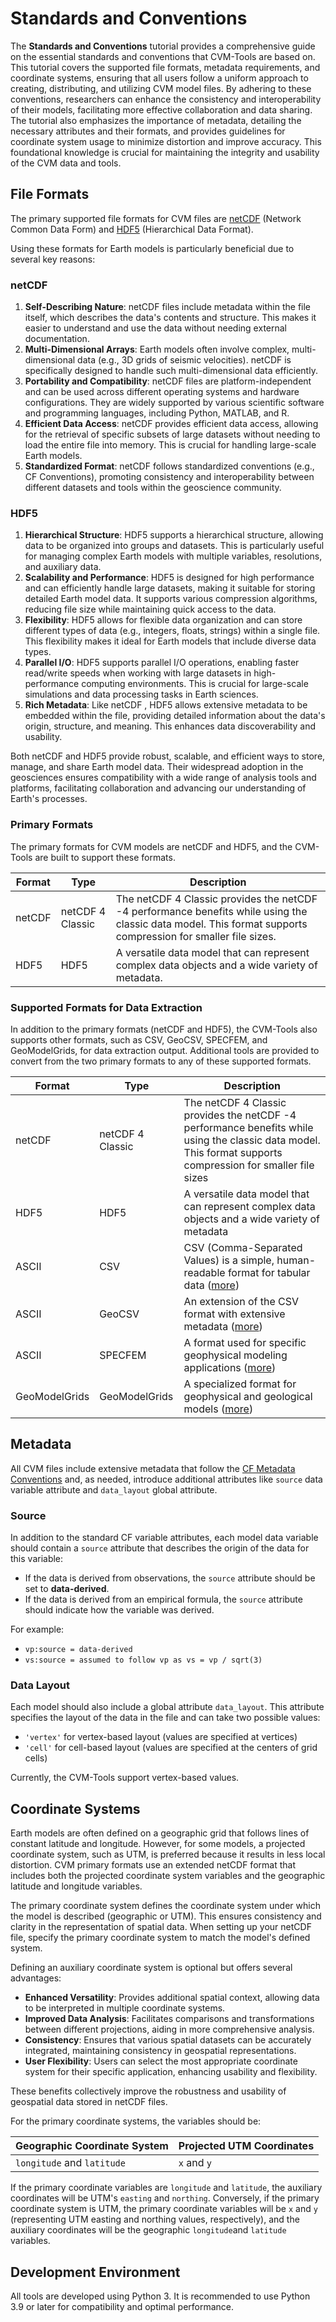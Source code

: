 # Standards and Conventions

The **Standards and Conventions** tutorial provides a comprehensive guide on the essential standards and conventions that CVM-Tools are based on. This tutorial covers the supported file formats, metadata requirements, and coordinate systems, ensuring that all users follow a uniform approach to creating, distributing, and utilizing CVM model files. By adhering to these conventions, researchers can enhance the consistency and interoperability of their models, facilitating more effective collaboration and data sharing. The tutorial also emphasizes the importance of metadata, detailing the necessary attributes and their formats, and provides guidelines for coordinate system usage to minimize distortion and improve accuracy. This foundational knowledge is crucial for maintaining the integrity and usability of the CVM data and tools.

## File Formats

The primary supported file formats for CVM files are [netCDF](https://www.unidata.ucar.edu/software/netcdf/) (Network Common Data Form) and [HDF5](https://www.hdfgroup.org/) (Hierarchical Data Format).

Using these formats for Earth models is particularly beneficial due to several key reasons:

### netCDF

1. **Self-Describing Nature**: netCDF files include metadata within the file itself, which describes the data's contents and structure. This makes it easier to understand and use the data without needing external documentation.
2. **Multi-Dimensional Arrays**: Earth models often involve complex, multi-dimensional data (e.g., 3D grids of seismic velocities). netCDF is specifically designed to handle such multi-dimensional data efficiently.
3. **Portability and Compatibility**: netCDF files are platform-independent and can be used across different operating systems and hardware configurations. They are widely supported by various scientific software and programming languages, including Python, MATLAB, and R.
4. **Efficient Data Access**: netCDF provides efficient data access, allowing for the retrieval of specific subsets of large datasets without needing to load the entire file into memory. This is crucial for handling large-scale Earth models.
5. **Standardized Format**: netCDF follows standardized conventions (e.g., CF Conventions), promoting consistency and interoperability between different datasets and tools within the geoscience community.

### HDF5

1. **Hierarchical Structure**: HDF5 supports a hierarchical structure, allowing data to be organized into groups and datasets. This is particularly useful for managing complex Earth models with multiple variables, resolutions, and auxiliary data.
2. **Scalability and Performance**: HDF5 is designed for high performance and can efficiently handle large datasets, making it suitable for storing detailed Earth model data. It supports various compression algorithms, reducing file size while maintaining quick access to the data.
3. **Flexibility**: HDF5 allows for flexible data organization and can store different types of data (e.g., integers, floats, strings) within a single file. This flexibility makes it ideal for Earth models that include diverse data types.
4. **Parallel I/O**: HDF5 supports parallel I/O operations, enabling faster read/write speeds when working with large datasets in high-performance computing environments. This is crucial for large-scale simulations and data processing tasks in Earth sciences.
5. **Rich Metadata**: Like netCDF , HDF5 allows extensive metadata to be embedded within the file, providing detailed information about the data's origin, structure, and meaning. This enhances data discoverability and usability.

Both netCDF and HDF5 provide robust, scalable, and efficient ways to store, manage, and share Earth model data. Their widespread adoption in the geosciences ensures compatibility with a wide range of analysis tools and platforms, facilitating collaboration and advancing our understanding of Earth's processes.

### Primary Formats

The primary formats for CVM models are netCDF and HDF5, and the CVM-Tools are built to support these formats.

| Format | Type             | Description                                                                                                                                                   |
| ------ | ---------------- | ------------------------------------------------------------------------------------------------------------------------------------------------------------- |
| netCDF | netCDF 4 Classic | The netCDF 4 Classic provides the netCDF -4 performance benefits while using the classic data model. This format supports compression for smaller file sizes. |
| HDF5   | HDF5             | A versatile data model that can represent complex data objects and a wide variety of metadata.                                                                |

### Supported Formats for Data Extraction

In addition to the primary formats (netCDF and HDF5), the CVM-Tools also supports other formats, such as CSV, GeoCSV, SPECFEM, and GeoModelGrids, for data extraction output. Additional tools are provided to convert from the two primary formats to any of these supported formats.

| Format        | Type             | Description                                                                                                                                                                                                                                |
| ------------- | ---------------- | ------------------------------------------------------------------------------------------------------------------------------------------------------------------------------------------------------------------------------------------ |
| netCDF        | netCDF 4 Classic | The netCDF 4 Classic provides the netCDF -4 performance benefits while using the classic data model. This format supports compression for smaller file sizes                                                                               |
| HDF5          | HDF5             | A versatile data model that can represent complex data objects and a wide variety of metadata                                                                                                                                              |
| ASCII         | CSV              | CSV (Comma-Separated Values) is a simple, human-readable format for tabular data ([more](<https://en.wikipedia.org/wiki/Comma-separated_values#:~:text=Comma%2Dseparated%20values%20(CSV),typically%20represents%20one%20data%20record.>)) |
| ASCII         | GeoCSV           | An extension of the CSV format with extensive metadata ([more](http://geows.ds.iris.edu/documents/GeoCSV.pdf))                                                                                                                             |
| ASCII         | SPECFEM          | A format used for specific geophysical modeling applications ([more](https://specfem.org/))                                                                                                                                                |
| GeoModelGrids | GeoModelGrids    | A specialized format for geophysical and geological models ([more](https://geomodelgrids.readthedocs.io/en/latest/))                                                                                                                       |

## Metadata

All CVM files include extensive metadata that follow the [CF Metadata Conventions](https://cfconventions.org/) and, as needed, introduce additional attributes like `source` data variable attribute and `data_layout` global attribute.

### Source

In addition to the standard CF variable attributes, each model data variable should contain a `source` attribute that describes the origin of the data for this variable:

- If the data is derived from observations, the `source` attribute should be set to **data-derived**.
- If the data is derived from an empirical formula, the `source` attribute should indicate how the variable was derived.

For example:

- `vp:source = data-derived`
- `vs:source = assumed to follow vp as vs = vp / sqrt(3) `

### Data Layout

Each model should also include a global attribute `data_layout`. This attribute specifies the layout of the data in the file and can take two possible values:

- `'vertex'` for vertex-based layout (values are specified at vertices)
- `'cell'` for cell-based layout (values are specified at the centers of grid cells)

Currently, the CVM-Tools support vertex-based values.

## Coordinate Systems

Earth models are often defined on a geographic grid that follows lines of constant latitude and longitude. However, for some models, a projected coordinate system, such as UTM, is preferred because it results in less local distortion. CVM primary formats use an extended netCDF format that includes both the projected coordinate system variables and the geographic latitude and longitude variables.

The primary coordinate system defines the coordinate system under which the model is described (geographic or UTM). This ensures consistency and clarity in the representation of spatial data. When setting up your netCDF file, specify the primary coordinate system to match the model's defined system.

Defining an auxiliary coordinate system is optional but offers several advantages:

- **Enhanced Versatility**: Provides additional spatial context, allowing data to be interpreted in multiple coordinate systems.
- **Improved Data Analysis**: Facilitates comparisons and transformations between different projections, aiding in more comprehensive analysis.
- **Consistency**: Ensures that various spatial datasets can be accurately integrated, maintaining consistency in geospatial representations.
- **User Flexibility**: Users can select the most appropriate coordinate system for their specific application, enhancing usability and flexibility.

These benefits collectively improve the robustness and usability of geospatial data stored in netCDF files.

For the primary coordinate systems, the variables should be:

| Geographic Coordinate System | Projected UTM Coordinates |
| ---------------------------- | ------------------------- |
| `longitude` and `latitude`   | `x` and `y`               |

If the primary coordinate variables are `longitude` and `latitude`, the auxiliary coordinates will be UTM's `easting` and `northing`. Conversely, if the primary coordinate system is UTM, the primary coordinate variables will be `x` and `y` (representing UTM easting and northing values, respectively), and the auxiliary coordinates will be the geographic `longitude`and `latitude` variables.

## Development Environment

All tools are developed using Python 3. It is recommended to use Python 3.9 or later for compatibility and optimal performance.
